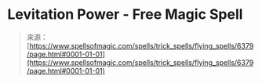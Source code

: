 <!--yml
category: 未分类
date: 2024-06-12 18:41:00
-->

# Levitation Power - Free Magic Spell

> 来源：[https://www.spellsofmagic.com/spells/trick_spells/flying_spells/6379/page.html#0001-01-01](https://www.spellsofmagic.com/spells/trick_spells/flying_spells/6379/page.html#0001-01-01)